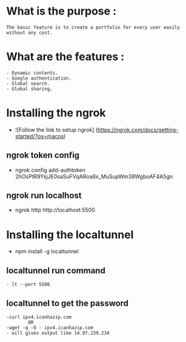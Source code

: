 # What is the purpose :
    The basic feature is to create a portfolio for every user easily without any cost.

# What are the features :

    - Dynamic contents.
    - Google authentication.
    - Global search.
    - Global sharing.
# Installing the ngrok 
  - ![Follow the link to setup ngrok] (https://ngrok.com/docs/getting-started/?os=macos)
## ngrok token config 
 - ngrok config add-authtoken 2hOsPtR9YsjJE0saSuFVqARoa6x_MuSupWm38WgboAF4A5gn

 ## ngrok run localhost 
  - ngrok http http://localhost:5500  
# Installing the localtunnel
  - npm install -g localtunnel
## localtunnel run command
    - lt --port 5500
## localtunnel to get the password
    -curl ipv4.icanhazip.com  
            OR
    -wget -q -O - ipv4.icanhazip.com
    - will gives output like 14.97.239.234
    
# 
